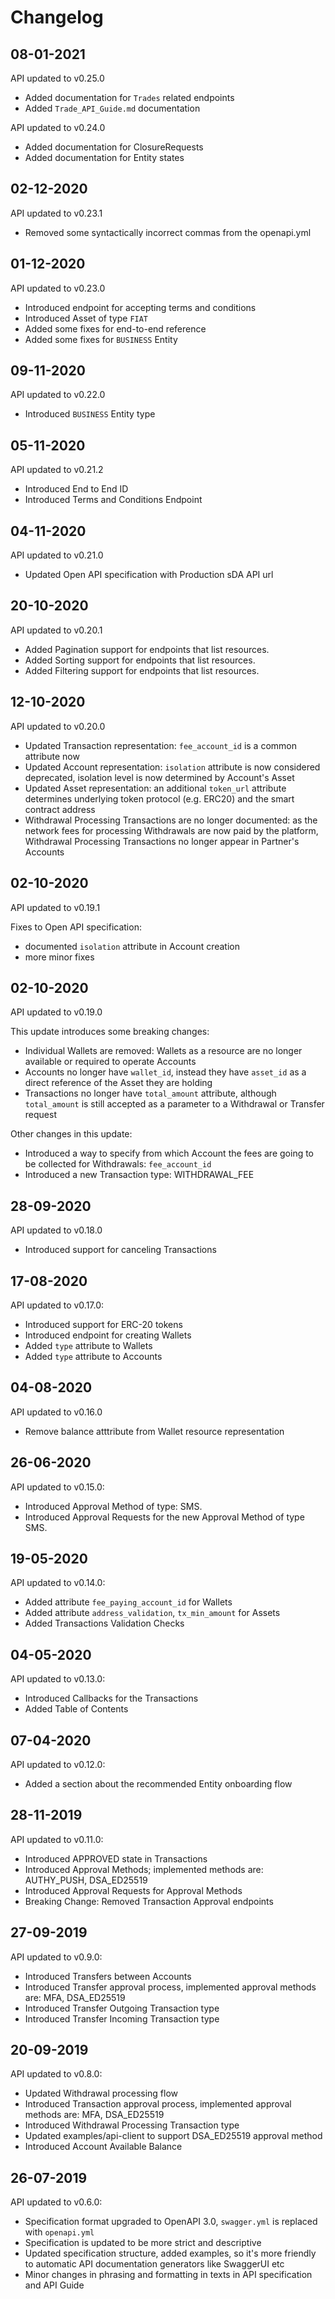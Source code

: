 # Changelog

## 08-01-2021

API updated to v0.25.0

- Added documentation for `Trades` related endpoints
- Added `Trade_API_Guide.md` documentation

API updated to v0.24.0

- Added documentation for ClosureRequests
- Added documentation for Entity states

## 02-12-2020

API updated to v0.23.1

- Removed some syntactically incorrect commas from the openapi.yml

## 01-12-2020

API updated to v0.23.0

- Introduced endpoint for accepting terms and conditions
- Introduced Asset of type `FIAT`
- Added some fixes for end-to-end reference
- Added some fixes for `BUSINESS` Entity

## 09-11-2020

API updated to v0.22.0

- Introduced `BUSINESS` Entity type

## 05-11-2020

API updated to v0.21.2

- Introduced End to End ID
- Introduced Terms and Conditions Endpoint

## 04-11-2020

API updated to v0.21.0

- Updated Open API specification with Production sDA API url

## 20-10-2020

API updated to v0.20.1

- Added Pagination support for endpoints that list resources.
- Added Sorting support for endpoints that list resources.
- Added Filtering support for endpoints that list resources.

## 12-10-2020

API updated to v0.20.0

- Updated Transaction representation: `fee_account_id` is a common attribute now
- Updated Account representation: `isolation` attribute is now considered deprecated, isolation level is now determined by Account's Asset
- Updated Asset representation: an additional `token_url` attribute determines underlying token protocol (e.g. ERC20) and the smart contract address
- Withdrawal Processing Transactions are no longer documented: as the network fees for processing Withdrawals are now paid by the platform, Withdrawal Processing Transactions no longer appear in Partner's Accounts

## 02-10-2020

API updated to v0.19.1

Fixes to Open API specification:

- documented `isolation` attribute in Account creation
- more minor fixes

## 02-10-2020

API updated to v0.19.0

This update introduces some breaking changes:

- Individual Wallets are removed: Wallets as a resource are no longer available or required to operate Accounts
- Accounts no longer have `wallet_id`, instead they have `asset_id` as a direct reference of the Asset they are holding
- Transactions no longer have `total_amount` attribute, although `total_amount` is still accepted as a parameter to a Withdrawal or Transfer request

Other changes in this update:

- Introduced a way to specify from which Account the fees are going to be collected for Withdrawals: `fee_account_id`
- Introduced a new Transaction type: WITHDRAWAL_FEE

## 28-09-2020

API updated to v0.18.0

- Introduced support for canceling Transactions

## 17-08-2020

API updated to v0.17.0:

- Introduced support for ERC-20 tokens
- Introduced endpoint for creating Wallets
- Added `type` attribute to Wallets
- Added `type` attribute to Accounts

## 04-08-2020

API updated to v0.16.0

- Remove balance atttribute from Wallet resource representation

## 26-06-2020

API updated to v0.15.0:

- Introduced Approval Method of type: SMS.
- Introduced Approval Requests for the new Approval Method of type SMS.

## 19-05-2020

API updated to v0.14.0:

- Added attribute `fee_paying_account_id` for Wallets
- Added attribute `address_validation`, `tx_min_amount` for Assets
- Added Transactions Validation Checks

## 04-05-2020

API updated to v0.13.0:

- Introduced Callbacks for the Transactions
- Added Table of Contents

## 07-04-2020

API updated to v0.12.0:

- Added a section about the recommended Entity onboarding flow

## 28-11-2019

API updated to v0.11.0:

- Introduced APPROVED state in Transactions
- Introduced Approval Methods; implemented methods are: AUTHY_PUSH, DSA_ED25519
- Introduced Approval Requests for Approval Methods
- Breaking Change: Removed Transaction Approval endpoints

## 27-09-2019

API updated to v0.9.0:

- Introduced Transfers between Accounts
- Introduced Transfer approval process, implemented approval methods are: MFA, DSA_ED25519
- Introduced Transfer Outgoing Transaction type
- Introduced Transfer Incoming Transaction type

## 20-09-2019

API updated to v0.8.0:

- Updated Withdrawal processing flow
- Introduced Transaction approval process, implemented approval methods are: MFA, DSA_ED25519
- Introduced Withdrawal Processing Transaction type
- Updated examples/api-client to support DSA_ED25519 approval method
- Introduced Account Available Balance

## 26-07-2019

API updated to v0.6.0:

- Specification format upgraded to OpenAPI 3.0, `swagger.yml` is replaced with `openapi.yml`
- Specification is updated to be more strict and descriptive
- Updated specification structure, added examples, so it's more friendly to automatic API documentation generators like SwaggerUI etc
- Minor changes in phrasing and formatting in texts in API specification and API Guide
